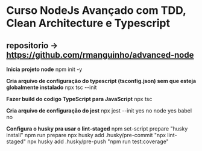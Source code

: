 # Curso NodeJs Avançado com TDD, Clean Architecture e Typescript

## repositorio -> <https://github.com/rmanguinho/advanced-node>

**Inicia projeto node**
npm init -y

**Cria arquivo de configuração do typescript (tsconfig.json) sem que esteja globalmente instalado**
npx tsc --init

**Fazer build do codigo TypeScript para JavaScript**
npx tsc

**Cria arquivo de configuração do jest**
npx jest --init
  yes
  no
  node
  yes
  babel
  no

**Configura o husky pra usar o lint-staged**
npm set-script prepare "husky install"
npm run prepare
npx husky add .husky/pre-commit "npx lint-staged"
npx husky add .husky/pre-push "npm run test:coverage"
